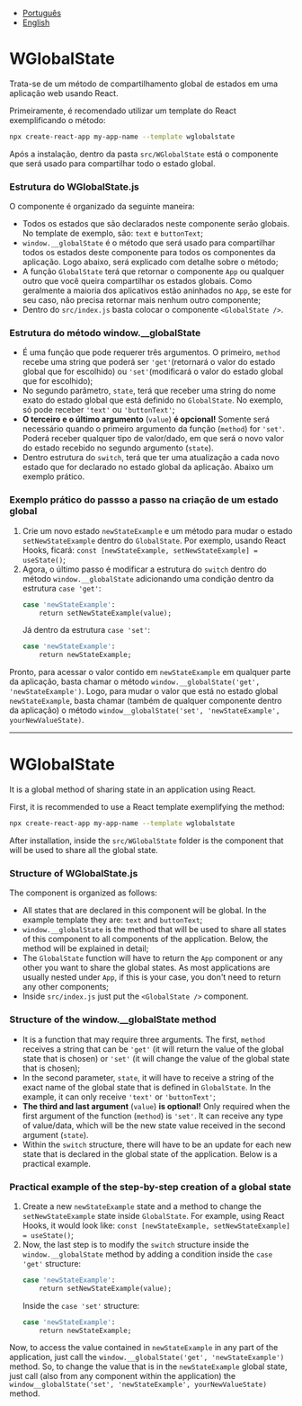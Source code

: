 - [Português](https://github.com/pyurips/WGlobalState#wglobalstate)
- [English](https://github.com/pyurips/WGlobalState#wglobalstate-1)

# WGlobalState

Trata-se de um método de compartilhamento global de estados em uma aplicação web usando React.

Primeiramente, é recomendado utilizar um template do React exemplificando o método:
```sh
npx create-react-app my-app-name --template wglobalstate
```

Após a instalação, dentro da pasta `src/WGlobalState` está o componente que será usado para compartilhar todo o estado global.

### Estrutura do WGlobalState.js

O componente é organizado da seguinte maneira:
- Todos os estados que são declarados neste componente serão globais. No template de exemplo, são: `text` e `buttonText`;
- `window.__globalState` é o método que será usado para compartilhar todos os estados deste componente para todos os componentes da aplicação. Logo abaixo, será explicado com detalhe sobre o método;
- A função `GlobalState` terá que retornar o componente `App` ou qualquer outro que você queira compartilhar os estados globais. Como geralmente a maioria dos aplicativos estão aninhados no `App`, se este for seu caso, não precisa retornar mais nenhum outro componente;
- Dentro do `src/index.js` basta colocar o componente `<GlobalState />`.

### Estrutura do método window.__globalState
- É uma função que pode requerer três argumentos. O primeiro, `method` recebe uma string que poderá ser `'get'`(retornará o valor do estado global que for escolhido) ou `'set'`(modificará o valor do estado global que for escolhido);
- No segundo parâmetro, `state`, terá que receber uma string do nome exato do estado global que está definido no `GlobalState`. No exemplo, só pode receber `'text'` ou `'buttonText'`;
- **O terceiro e o último argumento** (`value`) **é opcional!** Somente será necessário quando o primeiro argumento da função (`method`) for `'set'`. Poderá receber qualquer tipo de valor/dado, em que será o novo valor do estado recebido no segundo argumento (`state`).
- Dentro estrutura do `switch`, terá que ter uma atualização a cada novo estado que for declarado no estado global da aplicação. Abaixo um exemplo prático.

### Exemplo prático do passso a passo na criação de um estado global

1. Crie um novo estado `newStateExample` e um método para mudar o estado `setNewStateExample` dentro do `GlobalState`. Por exemplo, usando React Hooks, ficará: `const [newStateExample, setNewStateExample] = useState()`;
2. Agora, o último passo é modificar a estrutura do `switch` dentro do método `window.__globalState` adicionando uma condição dentro da estrutura `case 'get'`:
    ```sh
    case 'newStateExample':
        return setNewStateExample(value);
    ```
    Já dentro da estrutura `case 'set'`:
    ```sh
    case 'newStateExample':
        return newStateExample;
    ```

Pronto, para acessar o valor contido em `newStateExample` em qualquer parte da aplicação, basta chamar o método `window.__globalState('get', 'newStateExample')`. Logo, para mudar o valor que está no estado global `newStateExample`, basta chamar (também de qualquer componente dentro da aplicação) o método `window__globalState('set', 'newStateExample', yourNewValueState)`.

___

# WGlobalState

It is a global method of sharing state in an application using React.

First, it is recommended to use a React template exemplifying the method:
```sh
npx create-react-app my-app-name --template wglobalstate
```

After installation, inside the `src/WGlobalState` folder is the component that will be used to share all the global state.

### Structure of WGlobalState.js

The component is organized as follows:
- All states that are declared in this component will be global. In the example template they are: `text` and `buttonText`;
- `window.__globalState` is the method that will be used to share all states of this component to all components of the application. Below, the method will be explained in detail;
- The `GlobalState` function will have to return the `App` component or any other you want to share the global states. As most applications are usually nested under `App`, if this is your case, you don't need to return any other components;
- Inside `src/index.js` just put the `<GlobalState />` component.

### Structure of the window.__globalState method
- It is a function that may require three arguments. The first, `method` receives a string that can be `'get'` (it will return the value of the global state that is chosen) or `'set'` (it will change the value of the global state that is chosen);
- In the second parameter, `state`, it will have to receive a string of the exact name of the global state that is defined in `GlobalState`. In the example, it can only receive `'text'` or `'buttonText'`;
- **The third and last argument** (`value`) **is optional!** Only required when the first argument of the function (`method`) is `'set'`. It can receive any type of value/data, which will be the new state value received in the second argument (`state`).
- Within the `switch` structure, there will have to be an update for each new state that is declared in the global state of the application. Below is a practical example.

### Practical example of the step-by-step creation of a global state

1. Create a new `newStateExample` state and a method to change the `setNewStateExample` state inside `GlobalState`. For example, using React Hooks, it would look like: `const [newStateExample, setNewStateExample] = useState()`;
2. Now, the last step is to modify the `switch` structure inside the `window.__globalState` method by adding a condition inside the `case 'get'` structure:
    ```sh
    case 'newStateExample':
        return setNewStateExample(value);
    ```
    Inside the `case 'set'` structure:
    ```sh
    case 'newStateExample':
        return newStateExample;
    ```

Now, to access the value contained in `newStateExample` in any part of the application, just call the `window.__globalState('get', 'newStateExample')` method. So, to change the value that is in the `newStateExample` global state, just call (also from any component within the application) the `window__globalState('set', 'newStateExample', yourNewValueState)` method.

